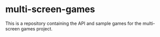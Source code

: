 # multi-screen-games
This is a repository containing the API and sample games for the multi-screen games project.
